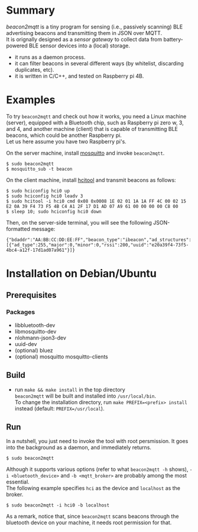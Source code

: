 # Summary

_beacon2mqtt_ is a tiny program for sensing (i.e., passively scanning) BLE advertising beacons
and transmitting them in JSON over MQTT.  
It is orignally designed as a _sensor gateway_
to collect data from battery-powered BLE sensor devices into a (local) storage.

- it runs as a daemon process.
- it can filter beacons in several different ways (by whitelist, discarding duplicates, etc).
- it is written in C/C++, and tested on Raspberry pi 4B.

# Examples

To try `beacon2mqtt` and check out how it works, you need a Linux machine (server),
equipped with a Bluetooth chip, such as Raspberry pi zero w, 3, and 4,
and another machine (client) that is capable of transmitting BLE beacons,
which could be another Raspberry pi.  
Let us here assume you have two Raspberry pi's.

On the server machine,
install [mosquitto](https://mosquitto.org/) and invoke `beacon2mqtt`.

```
$ sudo beacon2mqtt  
$ mosquitto_sub -t beacon  
```

On the client machine,
install [hcitool](http://www.bluez.org/) and transmit beacons as follows:

```
$ sudo hciconfig hci0 up  
$ sudo hciconfig hci0 leadv 3  
$ sudo hcitool -i hci0 cmd 0x08 0x0008 1E 02 01 1A 1A FF 4C 00 02 15 E2 0A 39 F4 73 F5 4B C4 A1 2F 17 D1 AD 07 A9 61 00 00 00 00 C8 00  
$ sleep 10; sudo hciconfig hci0 down
```

Then, on the server-side terminal, you will see the following JSON-formatted message:

```
{"bdaddr":"AA:BB:CC:DD:EE:FF","beacon_type":"ibeacon","ad_structures":[{"ad_type":255,"major":0,"minor":0,"rssi":200,"uuid":"e20a39f4-73f5-4bc4-a12f-17d1ad07a961"}]}   
```

# Installation on Debian/Ubuntu

## Prerequisites

### Packages
 
- libbluetooth-dev
- libmosquitto-dev
- nlohmann-json3-dev
- uuid-dev
- (optional) bluez
- (optional) mosquitto mosquitto-clients


## Build
- run `make && make install` in the top directory  
  `beacon2mqtt` will be built and installed into `/usr/local/bin`.  
  To change the installation directory,
  run `make PREFIX=<prefix> install` instead (default: `PREFIX=/usr/local`).

## Run

In a nutshell, you just need to invoke the tool with root persmission.
It goes into the background as a daemon, and immediately returns.

```
$ sudo beacon2mqtt
```

Although it supports various options (refer to what `beacon2mqtt -h` shows),
`-i <bluetooth_device>` and `-b <mqtt_broker>` are probably among the most essential.  
The following example specifies `hci` as the device and `localhost` as the broker.

```
$ sudo beacon2mqtt -i hci0 -b localhost
```

As a remark,
notice that, since `beacon2mqtt` scans beacons through the bluetooth device on your machine,
it needs root permission for that.
